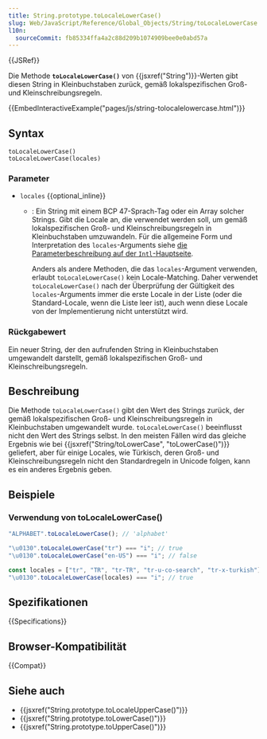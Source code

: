 ```yaml
---
title: String.prototype.toLocaleLowerCase()
slug: Web/JavaScript/Reference/Global_Objects/String/toLocaleLowerCase
l10n:
  sourceCommit: fb85334ffa4a2c88d209b1074909bee0e0abd57a
---
```


{{JSRef}}

Die Methode **`toLocaleLowerCase()`** von {{jsxref("String")}}-Werten gibt diesen String in Kleinbuchstaben zurück, gemäß lokalspezifischen Groß- und Kleinschreibungsregeln.

{{EmbedInteractiveExample("pages/js/string-tolocalelowercase.html")}}

## Syntax

```js-nolint
toLocaleLowerCase()
toLocaleLowerCase(locales)
```

### Parameter

- `locales` {{optional_inline}}

  - : Ein String mit einem BCP 47-Sprach-Tag oder ein Array solcher Strings. Gibt die Locale an, die verwendet werden soll, um gemäß lokalspezifischen Groß- und Kleinschreibungsregeln in Kleinbuchstaben umzuwandeln. Für die allgemeine Form und Interpretation des `locales`-Arguments siehe [die Parameterbeschreibung auf der `Intl`-Hauptseite](/de/docs/Web/JavaScript/Reference/Global_Objects/Intl#locales_argument).

    Anders als andere Methoden, die das `locales`-Argument verwenden, erlaubt `toLocaleLowerCase()` kein Locale-Matching. Daher verwendet `toLocaleLowerCase()` nach der Überprüfung der Gültigkeit des `locales`-Arguments immer die erste Locale in der Liste (oder die Standard-Locale, wenn die Liste leer ist), auch wenn diese Locale von der Implementierung nicht unterstützt wird.

### Rückgabewert

Ein neuer String, der den aufrufenden String in Kleinbuchstaben umgewandelt darstellt, gemäß lokalspezifischen Groß- und Kleinschreibungsregeln.

## Beschreibung

Die Methode `toLocaleLowerCase()` gibt den Wert des Strings zurück, der gemäß lokalspezifischen Groß- und Kleinschreibungsregeln in Kleinbuchstaben umgewandelt wurde. `toLocaleLowerCase()` beeinflusst nicht den Wert des Strings selbst. In den meisten Fällen wird das gleiche Ergebnis wie bei {{jsxref("String/toLowerCase", "toLowerCase()")}} geliefert, aber für einige Locales, wie Türkisch, deren Groß- und Kleinschreibungsregeln nicht den Standardregeln in Unicode folgen, kann es ein anderes Ergebnis geben.

## Beispiele

### Verwendung von toLocaleLowerCase()

```js
"ALPHABET".toLocaleLowerCase(); // 'alphabet'

"\u0130".toLocaleLowerCase("tr") === "i"; // true
"\u0130".toLocaleLowerCase("en-US") === "i"; // false

const locales = ["tr", "TR", "tr-TR", "tr-u-co-search", "tr-x-turkish"];
"\u0130".toLocaleLowerCase(locales) === "i"; // true
```

## Spezifikationen

{{Specifications}}

## Browser-Kompatibilität

{{Compat}}

## Siehe auch

- {{jsxref("String.prototype.toLocaleUpperCase()")}}
- {{jsxref("String.prototype.toLowerCase()")}}
- {{jsxref("String.prototype.toUpperCase()")}}
